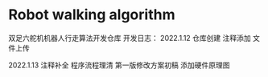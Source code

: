 # Robot walking algorithm
 双足六舵机机器人行走算法开发仓库
开发日志：
2022.1.12
仓库创建
注释添加
文件上传

2022.1.13
注释补全
程序流程理清
第一版修改方案初稿
添加硬件原理图
